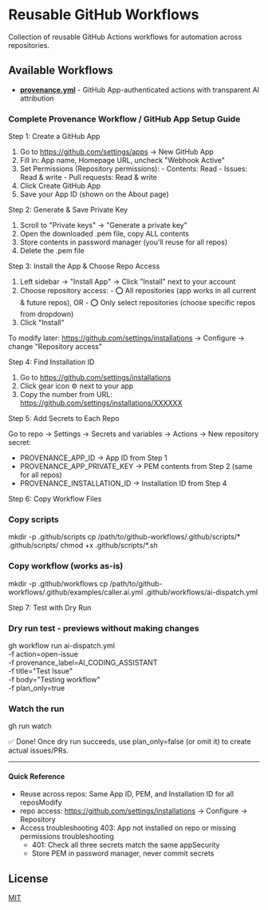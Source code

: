 # Reusable GitHub Workflows

Collection of reusable GitHub Actions workflows for automation across repositories.

## Available Workflows

- **[provenance.yml](docs/provenance.md)** - GitHub App-authenticated actions with transparent AI attribution

### Complete Provenance Workflow / GitHub App Setup Guide

  Step 1: Create a GitHub App

  1. Go to https://github.com/settings/apps → New GitHub App
  2. Fill in: App name, Homepage URL, uncheck "Webhook Active"
  3. Set Permissions (Repository permissions):
    - Contents: Read
    - Issues: Read & write
    - Pull requests: Read & write
  4. Click Create GitHub App
  5. Save your App ID (shown on the About page)

  Step 2: Generate & Save Private Key

  1. Scroll to "Private keys" → "Generate a private key"
  2. Open the downloaded .pem file, copy ALL contents
  3. Store contents in password manager (you'll reuse for all repos)
  4. Delete the .pem file

  Step 3: Install the App & Choose Repo Access

  1. Left sidebar → "Install App" → Click "Install" next to your account
  2. Choose repository access:
    - ⭕ All repositories (app works in all current & future repos), OR
    - ⭕ Only select repositories (choose specific repos from dropdown)
  3. Click "Install"

  To modify later: https://github.com/settings/installations → Configure → change "Repository access"

  Step 4: Find Installation ID

  1. Go to https://github.com/settings/installations
  2. Click gear icon ⚙️ next to your app
  3. Copy the number from URL: https://github.com/settings/installations/XXXXXX

  Step 5: Add Secrets to Each Repo

  Go to repo → Settings → Secrets and variables → Actions → New repository secret:

  - PROVENANCE_APP_ID → App ID from Step 1
  - PROVENANCE_APP_PRIVATE_KEY → PEM contents from Step 2 (same for all repos)
  - PROVENANCE_INSTALLATION_ID → Installation ID from Step 4

  Step 6: Copy Workflow Files

  ### Copy scripts
  mkdir -p .github/scripts
  cp /path/to/github-workflows/.github/scripts/* .github/scripts/
  chmod +x .github/scripts/*.sh

  ### Copy workflow (works as-is)
  mkdir -p .github/workflows
  cp /path/to/github-workflows/.github/examples/caller.ai.yml .github/workflows/ai-dispatch.yml

  Step 7: Test with Dry Run

  ### Dry run test - previews without making changes
  gh workflow run ai-dispatch.yml \
    -f action=open-issue \
    -f provenance_label=AI_CODING_ASSISTANT \
    -f title="Test Issue" \
    -f body="Testing workflow" \
    -f plan_only=true

  ### Watch the run
  gh run watch

  ✅ Done! Once dry run succeeds, use plan_only=false (or omit it) to create actual issues/PRs.

  ---
 #### Quick Reference

  - Reuse across repos: Same App ID, PEM, and Installation ID for all reposModify 
  - repo access: https://github.com/settings/installations → Configure → Repository
  - Access troubleshooting 403: App not installed on repo or missing permissions troubleshooting
    - 401: Check all three secrets match the same appSecurity
    - Store PEM in password manager, never commit secrets

## License

[MIT](LICENSE)
